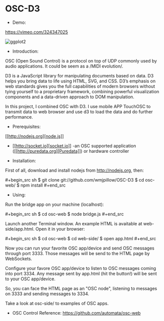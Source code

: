 # OSC-D3
* Demo: 

https://vimeo.com/324347025

![ggplot2](OSC.gif)


* Introduction:

OSC (Open Sound Control) is a protocol on top of UDP commonly used by
audio applications. It could be seem as a /MIDI evolution/. 

D3 is a JavaScript library for manipulating documents based on data. D3 helps you bring data to life using HTML, SVG, and CSS. D3’s emphasis on web standards gives you the full capabilities of modern browsers without tying yourself to a proprietary framework, combining powerful visualization components and a data-driven approach to DOM manipulation.

In this project, I combined OSC with D3. I use mobile APP TouchOSC to transmit data to web browser and use d3 to load the data and do further performance.


* Prerequisites:

[[http://nodejs.org][node.js]]
- [[http://socket.io][socket.io]]
-an OSC supported application ([[http://puredata.org][Puredata]]) or hardware controller

* Installation:

First of all, download and install nodejs from http://nodejs.org, then:

#+begin_src sh
$ git clone git://github.com/wmjpillow/OSC-D3
$ cd osc-web/
$ npm install
#+end_src

* Using:

Run the bridge app on your machine (localhost):

#+begin_src sh
$ cd osc-web
$ node bridge.js
#+end_src

Launch another Terminal window. An example HTML is avaitable at web-side/app.html. Open it in your browser:

#+begin_src sh
$ cd osc-web
$ cd web-side/
$ open app.html
#+end_src

Now you can run your favorite OSC app/device and send OSC messages
through port 3333. Those messages will be send to the HTML page by
WebSockets.

Configure your favore OSC app/device to listen to OSC messages coming
into port 3334. Any message sent by app.html (hit the button!) will be
sent to your OSC app/device.

So, you can face the HTML page as an "OSC node", listening to messages
on 3333 and sending messages to 3334.

Take a look at osc-side/ to examples of OSC apps.

* OSC Control Reference:
https://github.com/automata/osc-web

